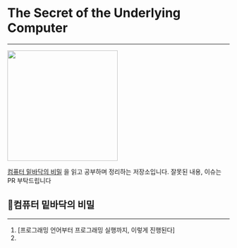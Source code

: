 # The Secret of the Underlying Computer
----
<p align="left">
  <img src="https://github.com/user-attachments/assets/7eb90ed2-c464-4ad0-bc76-1ca5a273c4eb" width=250>
</p>


[컴퓨터 밑바닥의 비밀](https://www.yes24.com/product/goods/125299750) 을 읽고 공부하며 정리하는 저장소입니다.
잘못된 내용, 이슈는 PR 부탁드립니다

## 🎯컴퓨터 밑바닥의 비밀
---
1. [프로그래밍 언어부터 프로그래밍 실행까지, 이렇게 진행된다]
2. 
